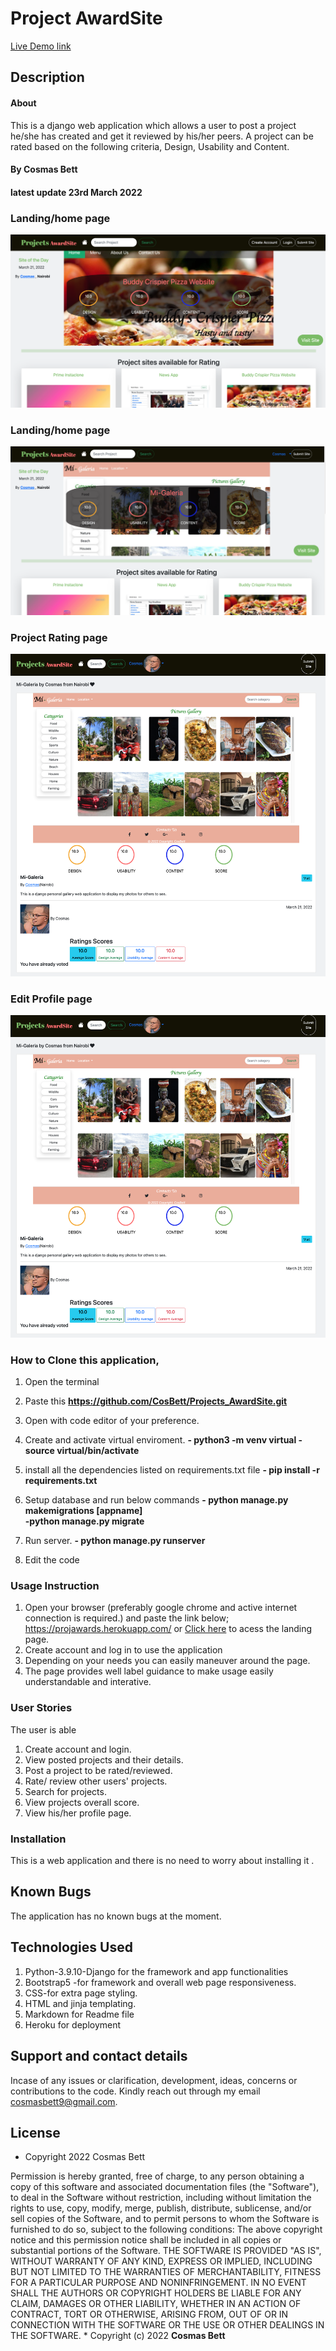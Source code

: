# Project AwardSite

<a href="https://projawards.herokuapp.com/" > Live Demo link</a> 

## Description
#### About
This is a django web application which allows a user to post a project he/she has created and get it reviewed by his/her peers. A project can be rated based on the following criteria, Design, Usability and Content.

#### By **Cosmas Bett**
#### latest update **23rd March 2022**

### Landing/home page
![Homepage](/static/images/landing_page.png)

### Landing/home page
![Homepage](/static/images/homepage.png)

### Project Rating page
![Homepage](/static/images/project.png)

### Edit Profile page 
![Homepage](/static/images/project.png)


### How to Clone this application,
 1. Open the terminal
 2. Paste this <strong> https://github.com/CosBett/Projects_AwardSite.git </strong>
3. Open with code editor of your preference.
4. Create and activate virtual enviroment.
<strong> - python3 -m venv virtual - source virtual/bin/activate  </strong>

5. install all the dependencies listed on requirements.txt file 
<strong> - pip install -r requirements.txt   </strong>
6. Setup database and run below commands
<strong> - python manage.py makemigrations [appname]   
-python manage.py migrate </strong>
7. Run server.
<strong> - python manage.py runserver   </strong>
8. Edit the code 


### Usage Instruction
1. Open your browser (preferably google chrome and active internet connection is required.) and paste the link below;
https://projawards.herokuapp.com/ or <a href="https://projawards.herokuapp.com/" > Click here</a> to acess the landing page.
2. Create account and log in to use the application
3. Depending on your needs you can easily maneuver around the page.
4. The page provides well label guidance to make usage easily understandable and interative.

  ### User Stories
 The user is able
 1. Create account and login.
 2. View posted projects and their details.
3. Post a project to be rated/reviewed.
4. Rate/ review other users' projects.
5. Search for projects. 
6. View projects overall score.
7. View his/her profile page.

### Installation
This is a web application and there is no need to worry about installing it . 

## Known Bugs
The application has no known bugs at the moment. 

## Technologies Used
1. Python-3.9.10-Django for the framework and app functionalities
2. Bootstrap5 -for framework and overall web page responsiveness.
3. CSS-for extra page styling. 
4. HTML and jinja templating.
5. Markdown for Readme file
6. Heroku for deployment

## Support and contact details

Incase of any issues or clarification, development, ideas, concerns or contributions to the code.  Kindly reach out through my email cosmasbett9@gmail.com.
## License

* Copyright 2022 Cosmas Bett

Permission is hereby granted, free of charge, to any person obtaining a copy of this software and associated documentation files (the "Software"), to deal in the Software without restriction, including without limitation the rights to use, copy, modify, merge, publish, distribute, sublicense, and/or sell copies of the Software, and to permit persons to whom the Software is furnished to do so, subject to the following conditions:
The above copyright notice and this permission notice shall be included in all copies or substantial portions of the Software.
THE SOFTWARE IS PROVIDED "AS IS", WITHOUT WARRANTY OF ANY KIND, EXPRESS OR IMPLIED, INCLUDING BUT NOT LIMITED TO THE WARRANTIES OF MERCHANTABILITY, FITNESS FOR A PARTICULAR PURPOSE AND NONINFRINGEMENT. IN NO EVENT SHALL THE AUTHORS OR COPYRIGHT HOLDERS BE LIABLE FOR ANY CLAIM, DAMAGES OR OTHER LIABILITY, WHETHER IN AN ACTION OF CONTRACT, TORT OR OTHERWISE, ARISING FROM, OUT OF OR IN CONNECTION WITH THE SOFTWARE OR THE USE OR OTHER DEALINGS IN THE SOFTWARE.
*
Copyright (c) 2022 **Cosmas Bett**
  
